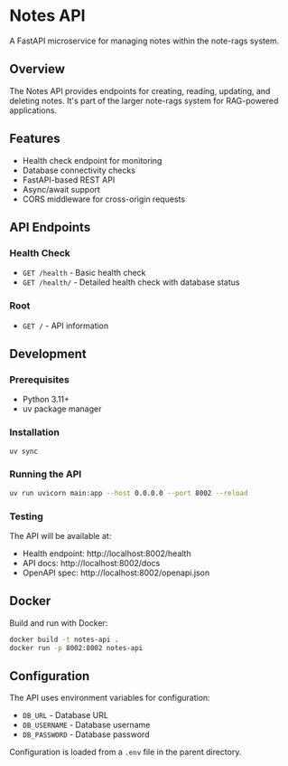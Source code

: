 # Notes API

A FastAPI microservice for managing notes within the note-rags system.

## Overview

The Notes API provides endpoints for creating, reading, updating, and deleting
notes. It's part of the larger note-rags system for RAG-powered applications.

## Features

- Health check endpoint for monitoring
- Database connectivity checks
- FastAPI-based REST API
- Async/await support
- CORS middleware for cross-origin requests

## API Endpoints

### Health Check

- `GET /health` - Basic health check
- `GET /health/` - Detailed health check with database status

### Root

- `GET /` - API information

## Development

### Prerequisites

- Python 3.11+
- uv package manager

### Installation

```bash
uv sync
```

### Running the API

```bash
uv run uvicorn main:app --host 0.0.0.0 --port 8002 --reload
```

### Testing

The API will be available at:

- Health endpoint: http://localhost:8002/health
- API docs: http://localhost:8002/docs
- OpenAPI spec: http://localhost:8002/openapi.json

## Docker

Build and run with Docker:

```bash
docker build -t notes-api .
docker run -p 8002:8002 notes-api
```

## Configuration

The API uses environment variables for configuration:

- `DB_URL` - Database URL
- `DB_USERNAME` - Database username
- `DB_PASSWORD` - Database password

Configuration is loaded from a `.env` file in the parent directory.
